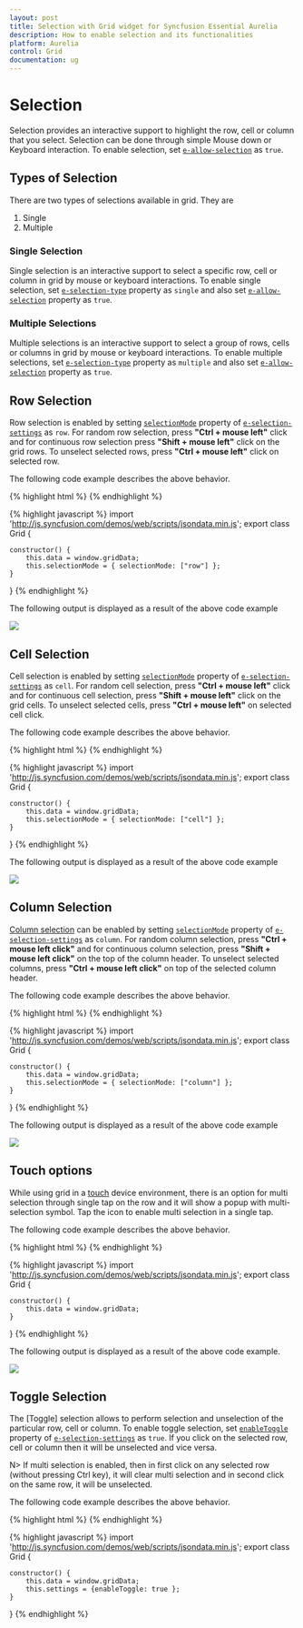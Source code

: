 ```yaml
---
layout: post
title: Selection with Grid widget for Syncfusion Essential Aurelia
description: How to enable selection and its functionalities
platform: Aurelia
control: Grid
documentation: ug
--- 
```

# Selection

Selection provides an interactive support to highlight the row, cell or column that you select. Selection can be done through simple Mouse down or Keyboard interaction. To enable selection, set [`e-allow-selection`](https://help.syncfusion.com/api/js/ejgrid#members:allowselection "allowSelection") as `true`. 

## Types of Selection

There are two types of selections available in grid. They are

1. Single 
2. Multiple 

### Single Selection

Single selection is an interactive support to select a specific row, cell or column in grid by mouse or keyboard interactions. To enable single selection, set [`e-selection-type`](https://help.syncfusion.com/api/js/ejgrid#members:selectiontype "selectionType") property as `single` and also set [`e-allow-selection`](https://help.syncfusion.com/api/js/ejgrid#members:allowselection "allowSelection") property as `true`.

### Multiple Selections

Multiple selections is an interactive support to select a group of rows, cells or columns in grid by mouse or keyboard interactions. To enable multiple selections, set [`e-selection-type`](https://help.syncfusion.com/api/js/ejgrid#members:selectiontype "selectionType") property as `multiple` and also set [`e-allow-selection`](https://help.syncfusion.com/api/js/ejgrid#members:allowselection "allowSelection") property as `true`.

## Row Selection

Row selection is enabled by setting [`selectionMode`](https://help.syncfusion.com/api/js/ejgrid#members:selectionsettings-selectionmode "selectionMode") property of [`e-selection-settings`](https://help.syncfusion.com/api/js/ejgrid#members:selectionsettings "selectionSettings") as `row`. For random row selection, press **"Ctrl + mouse left"** click and for continuous row selection press **"Shift + mouse left"** click on the grid rows. To unselect selected rows, press **"Ctrl + mouse left"** click on selected row.

The following code example describes the above behavior.


{% highlight html %}
<ej-grid e-data-source.bind="data" e-allow-paging=true e-allow-selection=true e-selection-settings.bind="selectionMode" e-selection-type="multiple">
    <ej-column e-field="OrderID"></ej-column>
    <ej-column e-field="EmployeeID"></ej-column>
    <ej-column e-field="ShipCity"></ej-column>
    <ej-column e-field="ShipCountry"></ej-column>
    <ej-column e-field="Freight"></ej-column>
</ej-grid> 
{% endhighlight %}

{% highlight javascript %}
import 'http://js.syncfusion.com/demos/web/scripts/jsondata.min.js';
export class Grid {
    
    constructor() {
        this.data = window.gridData;
        this.selectionMode = { selectionMode: ["row"] };
    }
    
}
{% endhighlight %}

The following output is displayed as a result of the above code example

![](selection_images/selection_img1.png)


## Cell Selection

Cell selection is enabled by setting [`selectionMode`](https://help.syncfusion.com/api/js/ejgrid#members:selectionsettings-selectionmode "selectionMode") property of [`e-selection-settings`](https://help.syncfusion.com/api/js/ejgrid#members:selectionsettings "selectionSettings") as `cell`. For random cell selection, press **"Ctrl + mouse left"** click and for continuous cell selection, press **"Shift + mouse left"** click on the grid cells. To unselect selected cells, press **"Ctrl + mouse left"** on selected cell click.

The following code example describes the above behavior.

{% highlight html %}
<ej-grid e-data-source.bind="data" e-allow-paging=true e-allow-selection=true e-selection-settings.bind="selectionMode" e-selection-type="multiple">
    <ej-column e-field="OrderID"></ej-column>
    <ej-column e-field="EmployeeID"></ej-column>
    <ej-column e-field="ShipCity"></ej-column>
    <ej-column e-field="ShipCountry"></ej-column>
    <ej-column e-field="Freight"></ej-column>
</ej-grid> 
{% endhighlight %}

{% highlight javascript %}
import 'http://js.syncfusion.com/demos/web/scripts/jsondata.min.js';
export class Grid {
    
    constructor() {
        this.data = window.gridData;
        this.selectionMode = { selectionMode: ["cell"] };
    }
    
}
{% endhighlight %}


The following output is displayed as a result of the above code example

![](selection_images/selection_img2.png)

## Column Selection

[Column selection](https://help.syncfusion.com/api/js/ejgrid#members:selectionsettings-selectionmode "Column selection") can be enabled by setting [`selectionMode`](https://help.syncfusion.com/api/js/ejgrid#members:selectionsettings-selectionmode "selectionMode") property of [`e-selection-settings`](https://help.syncfusion.com/api/js/ejgrid#members:selectionsettings "selectionSettings") as `column`. For random column selection, press **"Ctrl + mouse left click"** and for continuous column selection, press **"Shift + mouse left click"** on the top of the column header. To unselect selected columns, press **"Ctrl + mouse left click"** on top of the selected column header.

The following code example describes the above behavior.

{% highlight html %}
<ej-grid e-data-source.bind="data" e-allow-paging=true e-allow-selection=true e-selection-settings.bind="selectionMode" e-selection-type="multiple">
    <ej-column e-field="OrderID"></ej-column>
    <ej-column e-field="EmployeeID"></ej-column>
    <ej-column e-field="ShipCity"></ej-column>
    <ej-column e-field="ShipCountry"></ej-column>
    <ej-column e-field="Freight"></ej-column>
</ej-grid> 
{% endhighlight %}

{% highlight javascript %}
import 'http://js.syncfusion.com/demos/web/scripts/jsondata.min.js';
export class Grid {
    
    constructor() {
        this.data = window.gridData;
        this.selectionMode = { selectionMode: ["column"] };
    }
    
}
{% endhighlight %}

The following output is displayed as a result of the above code example

![](selection_images/selection_img4.png)


## Touch options

While using grid in a [touch](https://help.syncfusion.com/api/js/ejgrid#members:enabletouch "touch") device environment, there is an option for multi selection through single tap on the row and it will show a popup with multi-selection symbol. Tap the icon to enable multi selection in a single tap.

The following code example describes the above behavior. 

{% highlight html %}
<ej-grid e-data-source.bind="data" e-allow-paging=true e-allow-selection=true e-enable-touch=true e-selection-type="multiple">
    <ej-column e-field="OrderID"></ej-column>
    <ej-column e-field="EmployeeID"></ej-column>
    <ej-column e-field="ShipCity"></ej-column>
    <ej-column e-field="ShipCountry"></ej-column>
    <ej-column e-field="Freight"></ej-column>
</ej-grid> 
{% endhighlight %}

{% highlight javascript %}
import 'http://js.syncfusion.com/demos/web/scripts/jsondata.min.js';
export class Grid {
    
    constructor() {
        this.data = window.gridData;
    }
    
}
{% endhighlight %}

The following output is displayed as a result of the above code example.

![](selection_images/selection_img5.png)


## Toggle Selection

The [Toggle] selection allows to perform selection and unselection of the particular row, cell or column. To enable toggle selection, set [`enableToggle`](https://help.syncfusion.com/api/js/ejgrid#members:selectionsettings-enabletoggle "enableToggle") property of [`e-selection-settings`](https://help.syncfusion.com/api/js/ejgrid#members:selectionsettings "selectionSettings") as `true`. If you click on the selected row, cell or column then it will be unselected and vice versa. 

N> If multi selection is enabled, then in first click on any selected row (without pressing Ctrl key), it will clear multi selection and in second click on the same row, it will be unselected. 

The following code example describes the above behavior. 

{% highlight html %}
<ej-grid e-data-source.bind="data" e-allow-paging=true e-allow-selection=true e-selection-settings.bind="settings">
    <ej-column e-field="OrderID"></ej-column>
    <ej-column e-field="EmployeeID"></ej-column>
    <ej-column e-field="ShipCity"></ej-column>
    <ej-column e-field="ShipCountry"></ej-column>
    <ej-column e-field="Freight"></ej-column>
</ej-grid> 
{% endhighlight %}

{% highlight javascript %}
import 'http://js.syncfusion.com/demos/web/scripts/jsondata.min.js';
export class Grid {
    
    constructor() {
        this.data = window.gridData;
        this.settings = {enableToggle: true };
    }
    
}
{% endhighlight %}

